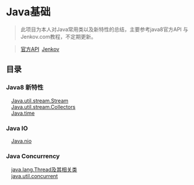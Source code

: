 Java基础
==========

>此项目为本人对Java常用类以及新特性的总结，主要参考java8官方API 与 Jenkov.com教程，不定期更新。

>[官方API](https://docs.oracle.com/javase/8/docs/api/)&ensp;[Jenkov](http://tutorials.jenkov.com/)&ensp;

目录
----

### Java8 新特性
&emsp;[Java.util.stream.Stream](https://github.com/whetherlove/java_basics/tree/master/src/java8/stream)<br />
&emsp;[Java.util.stream.Collectors](https://github.com/whetherlove/java_basics/tree/master/src/java8/collectors)<br />
&emsp;[Java.time](https://github.com/whetherlove/java_basics/tree/master/src/java8/time)<br />


### Java IO
&emsp;[Java.nio](https://github.com/whetherlove/java_basics/tree/master/src/nio)<br />


### Java Concurrency
&emsp;[java.lang.Thread及其相关类](https://github.com/whetherlove/java_basics/tree/master/src/nio)<br />
&emsp;[java.util.concurrent](https://github.com/whetherlove/java_basics/tree/master/src/nio)<br />






